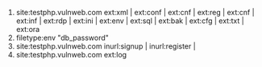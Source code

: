 1. site:testphp.vulnweb.com ext:xml | ext:conf | ext:cnf | ext:reg | ext:cnf | ext:inf | ext:rdp | ext:ini | ext:env | ext:sql | ext:bak | ext:cfg | ext:txt | ext:ora
2. filetype:env "db_password"
3. site:testphp.vulnweb.com inurl:signup | inurl:register |
4.  site:testphp.vulnweb.com ext:log
